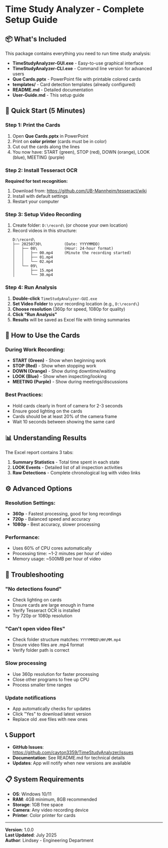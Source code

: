 # Time Study Analyzer - Complete Setup Guide

## 📦 What's Included

This package contains everything you need to run time study analysis:

- **TimeStudyAnalyzer-GUI.exe** - Easy-to-use graphical interface
- **TimeStudyAnalyzer-CLI.exe** - Command line version for advanced users
- **Que Cards.pptx** - PowerPoint file with printable colored cards
- **templates/** - Card detection templates (already configured)
- **README.md** - Detailed documentation
- **User-Guide.md** - This setup guide

## 🚀 Quick Start (5 Minutes)

### Step 1: Print the Cards
1. Open **Que Cards.pptx** in PowerPoint
2. Print on **color printer** (cards must be in color)
3. Cut out the cards along the lines
4. You now have: START (green), STOP (red), DOWN (orange), LOOK (blue), MEETING (purple)

### Step 2: Install Tesseract OCR
**Required for text recognition:**
1. Download from: https://github.com/UB-Mannheim/tesseract/wiki
2. Install with default settings
3. Restart your computer

### Step 3: Setup Video Recording
1. Create folder: `D:\record\` (or choose your own location)
2. Record videos in this structure:
   ```
   D:\record\
   ├── 20250730\          (Date: YYYYMMDD)
   │   ├── 08\            (Hour: 24-hour format)
   │   │   ├── 00.mp4     (Minute the recording started)
   │   │   ├── 01.mp4
   │   │   └── 02.mp4
   │   └── 09\
   │       ├── 15.mp4
   │       └── 30.mp4
   ```

### Step 4: Run Analysis
1. **Double-click** `TimeStudyAnalyzer-GUI.exe`
2. **Set Video Folder** to your recording location (e.g., `D:\record\`)
3. **Choose resolution** (360p for speed, 1080p for quality)
4. **Click "Run Analysis"**
5. **Results** will be saved as Excel file with timing summaries

## 🎯 How to Use the Cards

### During Work Recording:
- **START (Green)** - Show when beginning work
- **STOP (Red)** - Show when stopping work  
- **DOWN (Orange)** - Show during downtime/waiting
- **LOOK (Blue)** - Show when inspecting/looking
- **MEETING (Purple)** - Show during meetings/discussions

### Best Practices:
- Hold cards clearly in front of camera for 2-3 seconds
- Ensure good lighting on the cards
- Cards should be at least 20% of the camera frame
- Wait 10 seconds between showing the same card

## 📊 Understanding Results

The Excel report contains 3 tabs:

1. **Summary Statistics** - Total time spent in each state
2. **LOOK Events** - Detailed list of all inspection activities  
3. **Raw Detections** - Complete chronological log with video links

## ⚙️ Advanced Options

### Resolution Settings:
- **360p** - Fastest processing, good for long recordings
- **720p** - Balanced speed and accuracy
- **1080p** - Best accuracy, slower processing

### Performance:
- Uses 60% of CPU cores automatically
- Processing time: ~1-2 minutes per hour of video
- Memory usage: ~500MB per hour of video

## 🔧 Troubleshooting

### "No detections found"
- Check lighting on cards
- Ensure cards are large enough in frame
- Verify Tesseract OCR is installed
- Try 720p or 1080p resolution

### "Can't open video files"
- Check folder structure matches: `YYYYMMDD\HH\MM.mp4`
- Ensure video files are .mp4 format
- Verify folder path is correct

### Slow processing
- Use 360p resolution for faster processing
- Close other programs to free up CPU
- Process smaller time ranges

### Update notifications
- App automatically checks for updates
- Click "Yes" to download latest version
- Replace old .exe files with new ones

## 📞 Support

- **GitHub Issues**: https://github.com/cayton3359/TimeStudyAnalyzer/issues
- **Documentation**: See README.md for technical details
- **Updates**: App will notify when new versions are available

## 📋 System Requirements

- **OS**: Windows 10/11
- **RAM**: 4GB minimum, 8GB recommended
- **Storage**: 1GB free space
- **Camera**: Any video recording device
- **Printer**: Color printer for cards

---

**Version**: 1.0.0  
**Last Updated**: July 2025  
**Author**: Lindsey - Engineering Department

